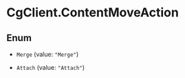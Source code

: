 # CgClient.ContentMoveAction

## Enum


* `Merge` (value: `"Merge"`)

* `Attach` (value: `"Attach"`)


